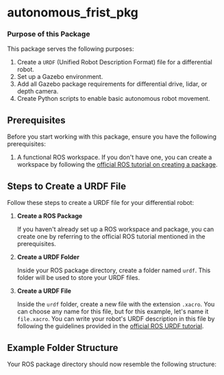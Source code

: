 # autonomous_frist_pkg

### Purpose of this Package

This package serves the following purposes:

1. Create a `URDF` (Unified Robot Description Format) file for a differential robot.
2. Set up a Gazebo environment.
3. Add all Gazebo package requirements for differential drive, lidar, or depth camera.
4. Create Python scripts to enable basic autonomous robot movement.

## Prerequisites

Before you start working with this package, ensure you have the following prerequisites:

1. A functional ROS workspace. If you don't have one, you can create a workspace by following the [official ROS tutorial on creating a package](http://wiki.ros.org/ROS/Tutorials/CreatingPackage).

## Steps to Create a URDF File

Follow these steps to create a URDF file for your differential robot:

1. **Create a ROS Package**

   If you haven't already set up a ROS workspace and package, you can create one by referring to the official ROS tutorial mentioned in the prerequisites.

2. **Create a URDF Folder**

   Inside your ROS package directory, create a folder named `urdf`. This folder will be used to store your URDF files.

3. **Create a URDF File**

   Inside the `urdf` folder, create a new file with the extension `.xacro`. You can choose any name for this file, but for this example, let's name it `file.xacro`. You can write your robot's URDF description in this file by following the guidelines provided in the [official ROS URDF tutorial](http://wiki.ros.org/urdf/Tutorials).

## Example Folder Structure

Your ROS package directory should now resemble the following structure:

